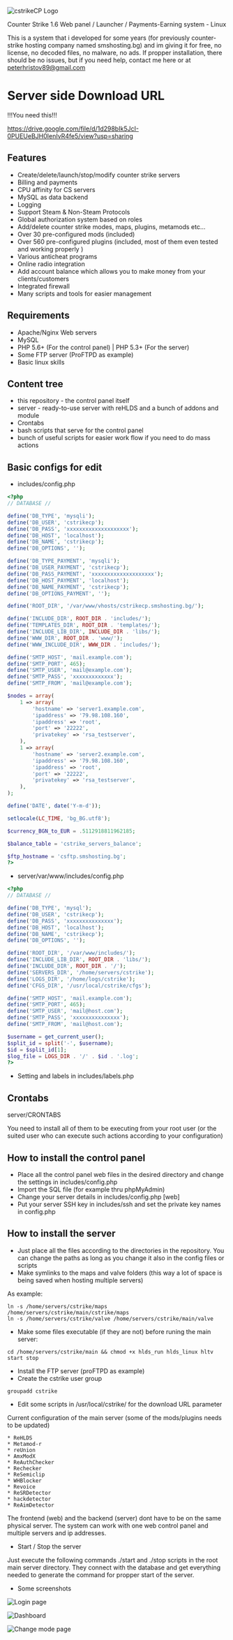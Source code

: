![cstrikeCP Logo](https://smshosting.bg/images/cstrikecp-logo-new.png)
 
 Counter Strike 1.6 Web panel / Launcher / Payments-Earning system - Linux
 
 This is a system that i developed for some years (for previously counter-strike hosting company named smshosting.bg) and im giving it for free, no license, no decoded files, no malware, no ads. If propper installation, there should be no issues, but if you need help, contact me here or at peterhristov89@gmail.com

# Server side Download URL
!!!You need this!!!

https://drive.google.com/file/d/1d298bIk5JcI-0PUEUeBJH0IenIvR4fe5/view?usp=sharing

 
 ## Features
* Create/delete/launch/stop/modify counter strike servers
* Billing and payments
* CPU affinity for CS servers
* MySQL as data backend
* Logging
* Support Steam & Non-Steam Protocols
* Global authorization system based on roles
* Add/delete counter strike modes, maps, plugins, metamods etc...
* Over 30 pre-configured mods (included)
* Over 560 pre-configured plugins (included, most of them even tested and working properly )
* Various anticheat programs
* Online radio integration
* Add account balance which allows you to make money from your clients/customers
* Integrated firewall
* Many scripts and tools for easier management

## Requirements
* Apache/Nginx Web servers
* MySQL
* PHP 5.6+ (For the control panel) | PHP 5.3+ (For the server)
* Some FTP server (ProFTPD as example)
* Basic linux skills

## Content tree
* this repository - the control panel itself
* server - ready-to-use server with reHLDS and a bunch of addons and module
* Crontabs
* bash scripts that serve for the control panel
* bunch of useful scripts for easier work flow if you need to do mass actions

## Basic configs for edit

* includes/config.php

```php
<?php
// DATABASE //

define('DB_TYPE', 'mysqli');
define('DB_USER', 'cstrikecp');
define('DB_PASS', 'xxxxxxxxxxxxxxxxxxxx');
define('DB_HOST', 'localhost');
define('DB_NAME', 'cstrikecp');
define('DB_OPTIONS', '');

define('DB_TYPE_PAYMENT', 'mysqli');
define('DB_USER_PAYMENT', 'cstrikecp');
define('DB_PASS_PAYMENT', 'xxxxxxxxxxxxxxxxxxxx');
define('DB_HOST_PAYMENT', 'localhost');
define('DB_NAME_PAYMENT', 'cstrikecp');
define('DB_OPTIONS_PAYMENT', '');

define('ROOT_DIR', '/var/www/vhosts/cstrikecp.smshosting.bg/');

define('INCLUDE_DIR', ROOT_DIR . 'includes/');
define('TEMPLATES_DIR', ROOT_DIR . 'templates/');
define('INCLUDE_LIB_DIR', INCLUDE_DIR . 'libs/');
define('WWW_DIR', ROOT_DIR . 'www/');
define('WWW_INCLUDE_DIR', WWW_DIR . 'includes/');

define('SMTP_HOST', 'mail.example.com');
define('SMTP_PORT', 465);
define('SMTP_USER', 'mail@example.com');
define('SMTP_PASS', 'xxxxxxxxxxxxx');
define('SMTP_FROM', 'mail@example.com');

$nodes = array(
	1 => array(
		'hostname' => 'server1.example.com',
		'ipaddress' => '79.98.108.160',
		'ipaddress' => 'root',
		'port' => '22222',
		'privatekey' => 'rsa_testserver',
	),
	1 => array(
		'hostname' => 'server2.example.com',
		'ipaddress' => '79.98.108.160',
		'ipaddress' => 'root',
		'port' => '22222',
		'privatekey' => 'rsa_testserver',
	),
);

define('DATE', date('Y-m-d'));

setlocale(LC_TIME, 'bg_BG.utf8');

$currency_BGN_to_EUR = .5112918811962185;

$balance_table = 'cstrike_servers_balance';

$ftp_hostname = 'csftp.smshosting.bg';
?>

```

* server/var/www/includes/config.php

```php
<?php
// DATABASE //

define('DB_TYPE', 'mysql');
define('DB_USER', 'cstrikecp');
define('DB_PASS', 'xxxxxxxxxxxxxxx');
define('DB_HOST', 'localhost');
define('DB_NAME', 'cstrikecp');
define('DB_OPTIONS', '');

define('ROOT_DIR', '/var/www/includes/');
define('INCLUDE_LIB_DIR', ROOT_DIR . 'libs/');
define('INCLUDE_DIR', ROOT_DIR . '/');
define('SERVERS_DIR', '/home/servers/cstrike');
define('LOGS_DIR', '/home/logs/cstrike');
define('CFGS_DIR', '/usr/local/cstrike/cfgs');

define('SMTP_HOST', 'mail.example.com');
define('SMTP_PORT', 465);
define('SMTP_USER', 'mail@host.com');
define('SMTP_PASS', 'xxxxxxxxxxxxxxx');
define('SMTP_FROM', 'mail@host.com');

$username = get_current_user();
$split_id = split('-', $username);
$id = $split_id[1];
$log_file = LOGS_DIR . '/' . $id . '.log';
?>
```

* Setting and labels in includes/labels.php

## Crontabs
server/CRONTABS

You need to install all of them to be executing from your root user (or the suited user who can execute such actions according to your configuration)

## How to install the control panel
* Place all the control panel web files in the desired directory and change the settings in includes/config.php
* Import the SQL file (for example thru phpMyAdmin)
* Change your server details in includes/config.php [web] 
* Put your server SSH key in includes/ssh and set the private key names in config.php



## How to install the server
* Just place all the files according to the directories in the repository. You can change the paths as long as you change it also in the config files or scripts
* Make symlinks to the maps and valve folders (this way a lot of space is being saved when hosting multiple servers)

As example:

```
ln -s /home/servers/cstrike/maps /home/servers/cstrike/main/cstrike/maps
ln -s /home/servers/cstrike/valve /home/servers/cstrike/main/valve
```

* Make some files executable (if they are not) before runing the main server:
```
cd /home/servers/cstrike/main && chmod +x hlds_run hlds_linux hltv start stop
```

* Install the FTP server (proFTPD as example)
* Create the cstrike user group

```
groupadd cstrike
```

* Edit some scripts in /usr/local/cstrike/ for the download URL parameter

Current configuration of the main server (some of the mods/plugins needs to be updated)

```
* ReHLDS
* Metamod-r
* reUnion
* AmxModX
* ReAuthChecker
* Rechecker
* ReSemiclip
* WHBlocker
* Revoice
* ReSRDetector
* hackdetector
* ReAimDetector
```

The frontend (web) and the backend (server) dont have to be on the same physical server. The system can work with one web control panel and multiple servers and ip addresses.

* Start / Stop the server

Just execute the following commands ./start and ./stop scripts in the root main server directory. They connect with the database and get everything needed to generate the command for propper start of the server.

* Some screenshots

![Login page](https://smshosting.bg/images/cstrikecp/login.jpg)

![Dashboard](https://smshosting.bg/images/cstrikecp/dashboard.jpg)

![Change mode page](https://smshosting.bg/images/cstrikecp/mode_change.jpg)


